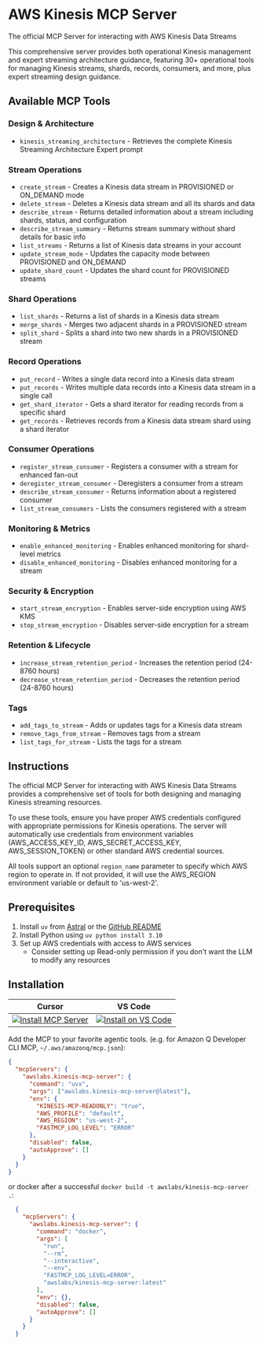 # AWS Kinesis MCP Server

The official MCP Server for interacting with AWS Kinesis Data Streams

This comprehensive server provides both operational Kinesis management and expert streaming architecture guidance, featuring 30+ operational tools for managing Kinesis streams, shards, records, consumers, and more, plus expert streaming design guidance.

## Available MCP Tools

### Design & Architecture
- `kinesis_streaming_architecture` - Retrieves the complete Kinesis Streaming Architecture Expert prompt

### Stream Operations
- `create_stream` - Creates a Kinesis data stream in PROVISIONED or ON_DEMAND mode
- `delete_stream` - Deletes a Kinesis data stream and all its shards and data
- `describe_stream` - Returns detailed information about a stream including shards, status, and configuration
- `describe_stream_summary` - Returns stream summary without shard details for basic info
- `list_streams` - Returns a list of Kinesis data streams in your account
- `update_stream_mode` - Updates the capacity mode between PROVISIONED and ON_DEMAND
- `update_shard_count` - Updates the shard count for PROVISIONED streams

### Shard Operations
- `list_shards` - Returns a list of shards in a Kinesis data stream
- `merge_shards` - Merges two adjacent shards in a PROVISIONED stream
- `split_shard` - Splits a shard into two new shards in a PROVISIONED stream

### Record Operations
- `put_record` - Writes a single data record into a Kinesis data stream
- `put_records` - Writes multiple data records into a Kinesis data stream in a single call
- `get_shard_iterator` - Gets a shard iterator for reading records from a specific shard
- `get_records` - Retrieves records from a Kinesis data stream shard using a shard iterator

### Consumer Operations
- `register_stream_consumer` - Registers a consumer with a stream for enhanced fan-out
- `deregister_stream_consumer` - Deregisters a consumer from a stream
- `describe_stream_consumer` - Returns information about a registered consumer
- `list_stream_consumers` - Lists the consumers registered with a stream

### Monitoring & Metrics
- `enable_enhanced_monitoring` - Enables enhanced monitoring for shard-level metrics
- `disable_enhanced_monitoring` - Disables enhanced monitoring for a stream

### Security & Encryption
- `start_stream_encryption` - Enables server-side encryption using AWS KMS
- `stop_stream_encryption` - Disables server-side encryption for a stream

### Retention & Lifecycle
- `increase_stream_retention_period` - Increases the retention period (24-8760 hours)
- `decrease_stream_retention_period` - Decreases the retention period (24-8760 hours)

### Tags
- `add_tags_to_stream` - Adds or updates tags for a Kinesis data stream
- `remove_tags_from_stream` - Removes tags from a stream
- `list_tags_for_stream` - Lists the tags for a stream

## Instructions

The official MCP Server for interacting with AWS Kinesis Data Streams provides a comprehensive set of tools for both designing and managing Kinesis streaming resources.

To use these tools, ensure you have proper AWS credentials configured with appropriate permissions for Kinesis operations. The server will automatically use credentials from environment variables (AWS_ACCESS_KEY_ID, AWS_SECRET_ACCESS_KEY, AWS_SESSION_TOKEN) or other standard AWS credential sources.

All tools support an optional `region_name` parameter to specify which AWS region to operate in. If not provided, it will use the AWS_REGION environment variable or default to 'us-west-2'.

## Prerequisites

1. Install `uv` from [Astral](https://docs.astral.sh/uv/getting-started/installation/) or the [GitHub README](https://github.com/astral-sh/uv#installation)
2. Install Python using `uv python install 3.10`
3. Set up AWS credentials with access to AWS services
   - Consider setting up Read-only permission if you don't want the LLM to modify any resources

## Installation

| Cursor | VS Code |
|:------:|:-------:|
| [![Install MCP Server](https://cursor.com/deeplink/mcp-install-light.svg)](https://cursor.com/install-mcp?name=awslabs.kinesis-mcp-server&config=eyJjb21tYW5kIjoidXZ4IGF3c2xhYnMua2luZXNpcy1tY3Atc2VydmVyQGxhdGVzdCIsImVudiI6eyJLSU5FU0lTLU1DUC1SRUFET05MWSI6InRydWUiLCJBV1NfUFJPRklMRSI6ImRlZmF1bHQiLCJBV1NfUkVHSU9OIjoidXMtd2VzdC0yIiwiRkFTVE1DUF9MT0dfTEVWRUwiOiJFUlJPUiJ9LCJkaXNhYmxlZCI6ZmFsc2UsImF1dG9BcHByb3ZlIjpbXX0%3D) | [![Install on VS Code](https://img.shields.io/badge/Install_on-VS_Code-FF9900?style=flat-square&logo=visualstudiocode&logoColor=white)](https://insiders.vscode.dev/redirect/mcp/install?name=Kinesis%20MCP%20Server&config=%7B%22command%22%3A%22uvx%22%2C%22args%22%3A%5B%22awslabs.kinesis-mcp-server%40latest%22%5D%2C%22env%22%3A%7B%22KINESIS-MCP-READONLY%22%3A%22true%22%2C%22AWS_PROFILE%22%3A%22default%22%2C%22AWS_REGION%22%3A%22us-west-2%22%2C%22FASTMCP_LOG_LEVEL%22%3A%22ERROR%22%7D%2C%22disabled%22%3Afalse%2C%22autoApprove%22%3A%5B%5D%7D) |

Add the MCP to your favorite agentic tools. (e.g. for Amazon Q Developer CLI MCP, `~/.aws/amazonq/mcp.json`):

```json
{
  "mcpServers": {
    "awslabs.kinesis-mcp-server": {
      "command": "uvx",
      "args": ["awslabs.kinesis-mcp-server@latest"],
      "env": {
        "KINESIS-MCP-READONLY": "true",
        "AWS_PROFILE": "default",
        "AWS_REGION": "us-west-2",
        "FASTMCP_LOG_LEVEL": "ERROR"
      },
      "disabled": false,
      "autoApprove": []
    }
  }
}
```

or docker after a successful `docker build -t awslabs/kinesis-mcp-server .`:

```json
  {
    "mcpServers": {
      "awslabs.kinesis-mcp-server": {
        "command": "docker",
        "args": [
          "run",
          "--rm",
          "--interactive",
          "--env",
          "FASTMCP_LOG_LEVEL=ERROR",
          "awslabs/kinesis-mcp-server:latest"
        ],
        "env": {},
        "disabled": false,
        "autoApprove": []
      }
    }
  }
```